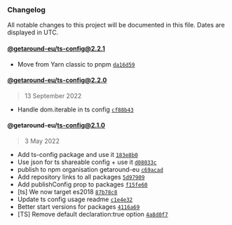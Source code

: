 ### Changelog

All notable changes to this project will be documented in this file. Dates are displayed in UTC.

#### [@getaround-eu/ts-config@2.2.1](https://github.com/drivy/frontend-configs/compare/@getaround-eu/ts-config@2.2.0...@getaround-eu/ts-config@2.2.1)

- Move from Yarn classic to pnpm [`da16d59`](https://github.com/drivy/frontend-configs/commit/da16d59411424bea9694276c63050f15a906777f)

#### [@getaround-eu/ts-config@2.2.0](https://github.com/drivy/frontend-configs/compare/@getaround-eu/ts-config@2.1.0...@getaround-eu/ts-config@2.2.0)

> 13 September 2022

- Handle dom.iterable in ts config [`cf88b43`](https://github.com/drivy/frontend-configs/commit/cf88b43269e269e98e65c2801333c5600b1b495b)

#### @getaround-eu/ts-config@2.1.0

> 3 May 2022

- Add ts-config package and use it [`183e8b0`](https://github.com/drivy/frontend-configs/commit/183e8b09f5dc315f31e19925d9264bd1bcc56d61)
- Use json for ts shareable config + use it [`d08033c`](https://github.com/drivy/frontend-configs/commit/d08033c37621167807a443e3866c39e30b34e43c)
- publish to npm organisation getaround-eu [`c69acad`](https://github.com/drivy/frontend-configs/commit/c69acadafb6f153442cb06a05252fa12e4a47e78)
- Add repository links to all packages [`5d97909`](https://github.com/drivy/frontend-configs/commit/5d9790910d5d3a2da6b3d336a03d1cb40f9dcf05)
- Add publishConfig prop to packages [`f15fe60`](https://github.com/drivy/frontend-configs/commit/f15fe60f40597f0766ed85925e6ab62535628a19)
- [ts] We now target es2018 [`87b78c8`](https://github.com/drivy/frontend-configs/commit/87b78c878ac30552046ca59641180b1937909688)
- Update ts config usage readme [`c1e4e32`](https://github.com/drivy/frontend-configs/commit/c1e4e32a4fdeac9f00c47d649eb46dd958ee2b77)
- Better start versions for packages [`4116a69`](https://github.com/drivy/frontend-configs/commit/4116a696778d6fad96f0c35f9c91a72e61e529e8)
- [TS] Remove default declaration:true option [`4a8d0f7`](https://github.com/drivy/frontend-configs/commit/4a8d0f7b79f364513941dab1bf0980654a39a891)
